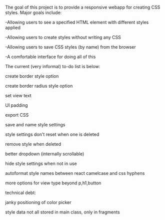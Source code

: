 The goal of this project is to provide a responsive webapp for creating CSS styles.
Major goals include:

-Allowing users to see a specified HTML element with different styles applied

-Allowing users to create styles without writing any CSS

-Allowing users to save CSS styles (by name) from the browser

-A comfortable interface for doing all of this

The current (very informal) to-do list is below:

create border style option

create border radius style option

set view text

UI padding

export CSS

save and name style settings

style settings don't reset when one is deleted

remove style when deleted

better dropdown (internally scrollable)

hide style settings when not in use

autoformat style names between react camelcase and css hyphens

more options for view type beyond p,h1,button


technical debt:

janky positioning of color picker

style data not all stored in main class, only in fragments
